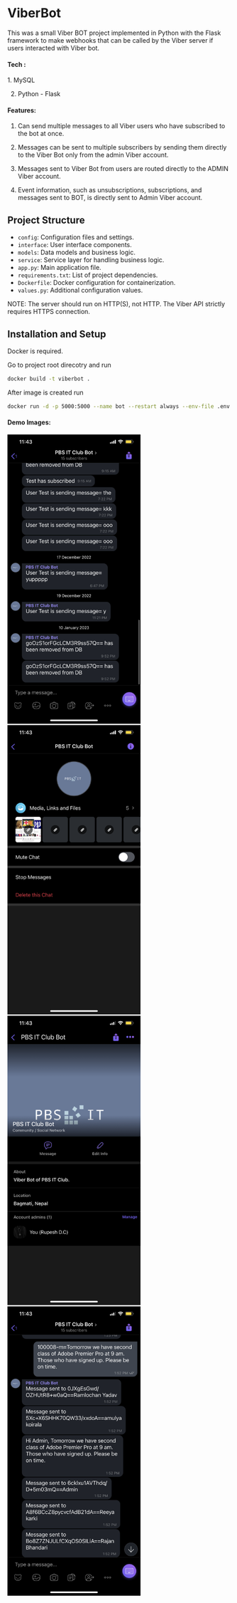 # ViberBot
This was a small Viber BOT project implemented in Python with the Flask framework to make webhooks 
that can be called by the Viber server if users interacted with Viber bot.

<h4>Tech :</h4>
1. MySQL 

2. Python - Flask


<h4>Features:</h4>

1. Can send multiple messages to all Viber users who have subscribed to the bot at once.

2. Messages can be sent to multiple subscribers by sending them directly to the Viber Bot only from the admin Viber account.

3. Messages sent to Viber Bot from users are routed directly to the ADMIN Viber account.

4. Event information, such as unsubscriptions, subscriptions, and messages sent to BOT, is directly sent to Admin  Viber account.

## Project Structure
- `config`: Configuration files and settings.
- `interface`: User interface components.
- `models`: Data models and business logic.
- `service`: Service layer for handling business logic.
- `app.py`: Main application file.
- `requirements.txt`: List of project dependencies.
- `Dockerfile`: Docker configuration for containerization.
- `values.py`: Additional configuration values.

NOTE: The server should run on HTTP(S), not HTTP. The Viber API strictly requires HTTPS connection.

## Installation and Setup

Docker is required.

Go to project root direcotry and run

```bash
docker build -t viberbot .
```

After image is created run 

```bash
docker run -d -p 5000:5000 --name bot --restart always --env-file .env viberbot
```


<h4>Demo Images: </h4>

<a href="url"><img src="https://github.com/rupysdxe/ViberBot/blob/main/demo/IMG_0850.PNG" width="300" height="650"></a>
<a href="url"><img src="https://github.com/rupysdxe/ViberBot/blob/main/demo/IMG_0851.PNG" width="300" height="650"></a>
<a href="url"><img src="https://github.com/rupysdxe/ViberBot/blob/main/demo/IMG_0852.PNG" width="300" height="650"></a>
<a href="url"><img src="https://github.com/rupysdxe/ViberBot/blob/main/demo/IMG_0853.PNG" width="300" height="650"></a>
